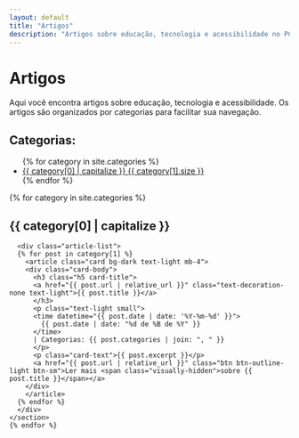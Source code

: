 ```yaml
---
layout: default
title: "Artigos"
description: "Artigos sobre educação, tecnologia e acessibilidade no PCD na Escola"
---
```


  <h1 class="display-4 mb-4 text-light">Artigos</h1>

  <div class="lead mb-4 text-light">
    Aqui você encontra artigos sobre educação, tecnologia e acessibilidade. Os artigos são organizados por categorias para facilitar sua navegação.
  </div>

  <div class="card bg-dark text-light mb-4 p-3">
    <h2 class="h5 mb-3">Categorias:</h2>
    <nav aria-label="Navegação por categorias">
    <ul class="list-inline mb-0">
      {% for category in site.categories %}
      <li class="list-inline-item mb-2">
        <a href="#categoria-{{ category[0] | slugify }}" class="btn btn-warning btn-sm text-dark" aria-current="{% if forloop.first %}true{% else %}false{% endif %}">
        {{ category[0] | capitalize }}
        <span class="badge bg-dark text-warning ms-1">{{ category[1].size }}</span>
        </a>
      </li>
      {% endfor %}
    </ul>
    </nav>
  </div>

  <div id="categorias">
    {% for category in site.categories %}
    <section id="categoria-{{ category[0] | slugify }}" class="mb-5">
      <h2 class="h3 border-bottom pb-2 text-light">{{ category[0] | capitalize }}</h2>

      <div class="article-list">
      {% for post in category[1] %}
        <article class="card bg-dark text-light mb-4">
        <div class="card-body">
          <h3 class="h5 card-title">
          <a href="{{ post.url | relative_url }}" class="text-decoration-none text-light">{{ post.title }}</a>
          </h3>
          <p class="text-light small">
          <time datetime="{{ post.date | date: '%Y-%m-%d' }}">
            {{ post.date | date: "%d de %B de %Y" }}
          </time>
          | Categorias: {{ post.categories | join: ", " }}
          </p>
          <p class="card-text">{{ post.excerpt }}</p>
          <a href="{{ post.url | relative_url }}" class="btn btn-outline-light btn-sm">Ler mais <span class="visually-hidden">sobre {{ post.title }}</span></a>
        </div>
        </article>
      {% endfor %}
      </div>
    </section>
    {% endfor %}
  </div>

  <script>
    document.addEventListener('DOMContentLoaded', function () {
    const buttons = document.querySelectorAll('.category-filter');
    const posts = document.querySelectorAll('.article-list article');

    buttons.forEach(btn => {
      btn.addEventListener('click', function (e) {
      e.preventDefault();
      const categoria = this.dataset.category;

      posts.forEach(post => {
        const categoriasPost = post.dataset.category.split(' ');
        post.style.display = (categoria === 'all' || categoriasPost.includes(categoria)) ? 'block' : 'none';
      });

      buttons.forEach(b => b.classList.remove('active'));
      this.classList.add('active');

      // Anúncio para leitores de tela
      const announcement = `Mostrando artigos da categoria ${categoria}`;
      const liveRegion = document.createElement('div');
      liveRegion.setAttribute('role', 'status');
      liveRegion.setAttribute('aria-live', 'polite');
      liveRegion.textContent = announcement;
      document.body.appendChild(liveRegion);
      setTimeout(() => liveRegion.remove(), 1000);
      });
    });
    });
  </script>
